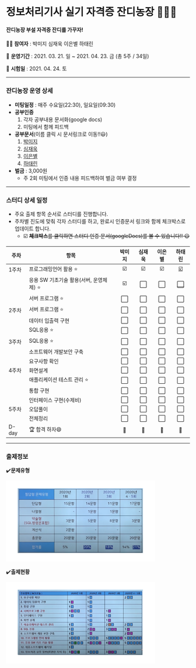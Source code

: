 # 정보처리기사 실기 자격증 잔디농장 👨‍🌾🌿

#### 잔디농장 부설 자격증 잔디를 가꾸자! 



:woman_student: **참여자** : 박미지 심재욱 이은별 하태린 

:date: **운영기간** : 2021. 03. 21. 일 ~ 2021. 04. 23. 금 (총 5주 / 34일)

:school: **시험일** : 2021. 04. 24. 토

---



### 잔디농장 운영 상세

* **미팅일정** : 매주 수요일(22:30), 일요일(09:30)
* **공부인증**
  1. 각자 공부내용 문서화(google docs)
  2. 미팅에서 함께 피드백
* **공부문서**(이름 클릭 시 문서링크로 이동!!:smiley:)
  1. [박미지](https://docs.google.com/document/d/1l3hszE2Ce8p4Uw6HK652rpPiV8_izAaB12eGZS17RsE/edit?usp=sharing)
  2. [심재욱](https://docs.google.com/)
  3. [이은별](https://docs.google.com/document/d/1dP9pkxsEYi-9YAKthbDNlj8FXQFtV_ie1CUb8Ay2jrE/edit?usp=sharing)
  4. [하태린](https://github.com/jandifarm/certificate/blob/master/EngineerInformationProcessing202104/hataerin.md)
* **벌금** : 3,000원
  * 주 2회 미팅에서 인증 내용 피드백하여 벌금 여부 결정



---





### 스터디 상세 일정

* 주요 출제 항목 순서로 스터디를 진행합니다.
* 주차별 진도에 맞춰 각자 스터디를 하고, 완료시 인증문서 링크와 함께 체크박스로 업데이트  합니다.
  * :ballot_box_with_check: ~~**체크박스**를 클릭하면 스터디 인증 문서(googleDocs)를 볼 수 있습니다!! :smiley:~~<br>




| 주차  | 항목                                    | 박미지 | 심재욱 | 이은별 |                            하태린                            |
| ----- | --------------------------------------- | :----: | :----: | :----: | :----------------------------------------------------------: |
| 1주차 | 프로그래밍언어 활용 ⭐                   |   ☑️    |   ☑️    |   ☑️    | [☑️](https://github.com/jandifarm/certificate/blob/master/EngineerInformationProcessing202104/hataerin.md#CH10.) |
|       | 응용 SW 기초기술 활용(서버, 운영체제) ⭐ |   ☑️    |   ⬜    |   ⬜    |                              [⬜](https://github.com/jandifarm/certificate/blob/master/EngineerInformationProcessing202104/hataerin.md#CH11.)                               |
|       | 서버 프로그램 ⭐                         |   ⬜    |   ⬜    |   ⬜    |                              ⬜                               |
| 2주차 | 서버 프로그램 ⭐                         |   ⬜    |   ⬜    |   ⬜    |                              ⬜                               |
|       | 데이터 입출력 구현                      |   ⬜    |   ⬜    |   ⬜    |                              ⬜                               |
|       | SQL응용 ⭐                               |   ⬜    |   ⬜    |   ⬜    |                              ⬜                               |
| 3주차 | SQL응용 ⭐                               |   ⬜    |   ⬜    |   ⬜    |                              ⬜                               |
|       | 소프트웨어 개발보안 구축                |   ⬜    |   ⬜    |   ⬜    |                              ⬜                               |
|       | 요구사항 확인                           |   ⬜    |   ⬜    |   ⬜    |                              ⬜                               |
| 4주차 | 화면설계                                |   ⬜    |   ⬜    |   ⬜    |                              ⬜                               |
|       | 애플리케이션 테스트 관리 ⭐              |   ⬜    |   ⬜    |   ⬜    |                              ⬜                               |
|       | 통합 구현                               |   ⬜    |   ⬜    |   ⬜    |                              ⬜                               |
|       | 인터페이스 구현(수제비)                 |   ⬜    |   ⬜    |   ⬜    |                              ⬜                               |
| 5주차 | 오답풀이                                |   ⬜    |   ⬜    |   ⬜    |                              ⬜                               |
|       | 전체정리                                |   ⬜    |   ⬜    |   ⬜    |                              ⬜                               |
| D-day | 🏆 합격 하자😄                            |   💯    |   💯    |   💯    |                              💯                               |




---



### 출제정보

:heavy_check_mark:**문제유형**

<img src="https://github.com/jandifarm/certificate/blob/master/EngineerInformationProcessing202104/img/%EB%AC%B8%EC%A0%9C%EC%9C%A0%ED%98%95.PNG" style="zoom:40%;" />



:heavy_check_mark:**출제현황**

<img src="https://github.com/jandifarm/certificate/blob/master/EngineerInformationProcessing202104/img/%EC%B6%9C%EC%A0%9C%ED%98%84%ED%99%A9.PNG" style="zoom:40%;" />
